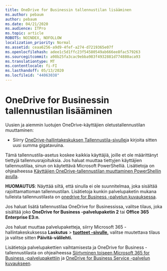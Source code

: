 ```yaml
---
title: OneDrive for Businessin tallennustilan lisääminen
ms.author: pebaum
author: pebaum
ms.date: 04/21/2020
ms.audience: ITPro
ms.topic: article
ROBOTS: NOINDEX, NOFOLLOW
localization_priority: Normal
ms.assetid: ceaa6256-a9d9-4fef-a274-d7219365e07f
ms.openlocfilehash: adee1c5d1ffc23f54580549ab666ee8fac579263
ms.sourcegitcommit: a98b25fa3cac9ebba983f4932881d774880aca93
ms.translationtype: MT
ms.contentlocale: fi-FI
ms.lasthandoff: 05/13/2020
ms.locfileid: "44063038"
---
```

# <a name="how-to-increase-storage-in-onedrive-for-business"></a>OneDrive for Businessin tallennustilan lisääminen

Uusien ja aiemmin luotujen OneDrive-käyttäjien oletustallennustilan muuttaminen:
  
- Siirry [OneDrive-hallintakeskuksen Tallennustila-sivulle](https://admin.onedrive.com/?v=StorageSettings)ja kirjoita sitten uusi summa gigatavuina.

Tämä tallennustila-asetus koskee kaikkia käyttäjiä, joille et ole määrittänyt tiettyjä tallennusrajoituksia. Jos haluat muuttaa tiettyjen käyttäjien tallennustilaa, sinun on käytettävä Microsoft PowerShelliä. Lisätietoja on ohjeaiheessa [Käyttäjien OneDrive-tallennustilan muuttaminen PowerShellin avulla](https://go.microsoft.com/fwlink/?linkid=866402).

**HUOMAUTUS**: Näyttää siltä, että sinulla ei ole suunnitelmaa, joka sisältää rajoittamattoman tallennustilan. Lisätietoja kunkin palvelupaketin mukana tulleista tallennustilasta on [onedrive for Business -palvelun kuvauksessa](https://go.microsoft.com/fwlink/p/?LinkID=826071).
  
Jos haluat lisätä tallennustilaa OneDrive for Businessissa, valitse tilaus, joka sisältää joko **OneDrive for Business -palvelupaketin 2** tai **Office 365 Enterprise E3:n**. 
  
Jos haluat muuttaa palvelupaketteja, siirry Microsoft 365 -hallintakeskuksessa **Laskutus** \> **[tuotteet -sivulle,](https://go.microsoft.com/fwlink/p/?linkid=842054)** valitse muutettava tilaus ja valitse sitten **Päivitä-välilehti.**
  
Lisätietoja palvelupakettien vaihtamisesta ja OneDrive for Business -tallennustilasta on ohjeaiheessa [Siirtyminen toiseen Microsoft 365 for Business -palvelupakettiin](https://go.microsoft.com/fwlink/?LinkId=2031117) ja [OneDrive for Business Service -palvelun kuvaukseen](https://go.microsoft.com/fwlink/p/?LinkId-2031122).